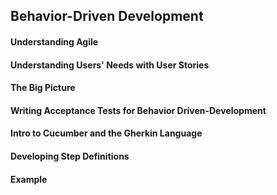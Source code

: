 ## Behavior-Driven Development

#### Understanding Agile

#### Understanding Users' Needs with User Stories

#### The Big Picture

#### Writing Acceptance Tests for Behavior Driven-Development

#### Intro to Cucumber and the Gherkin Language

#### Developing Step Definitions

#### Example
